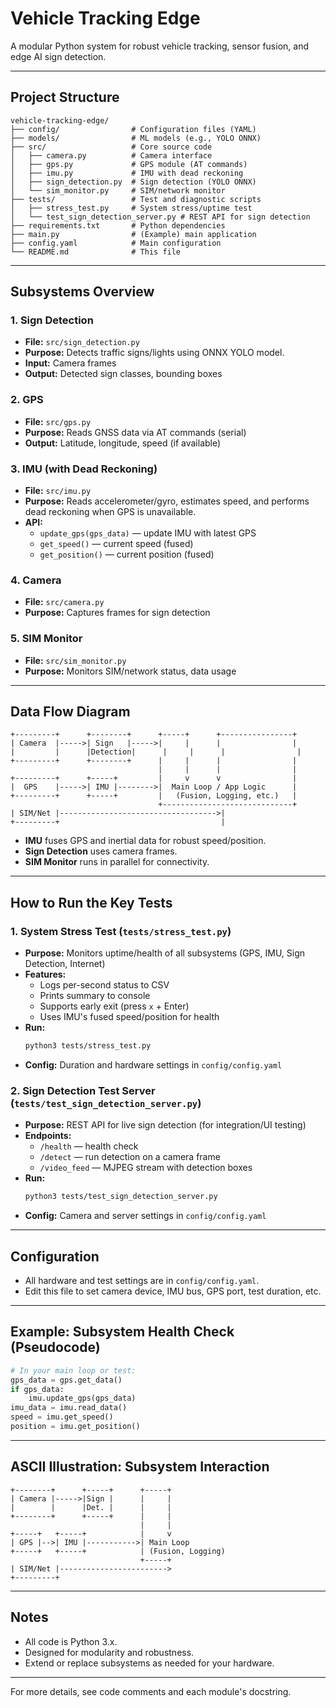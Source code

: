 # Vehicle Tracking Edge

A modular Python system for robust vehicle tracking, sensor fusion, and edge AI sign detection.

---

## Project Structure

```text
vehicle-tracking-edge/
├── config/                # Configuration files (YAML)
├── models/                # ML models (e.g., YOLO ONNX)
├── src/                   # Core source code
│   ├── camera.py          # Camera interface
│   ├── gps.py             # GPS module (AT commands)
│   ├── imu.py             # IMU with dead reckoning
│   ├── sign_detection.py  # Sign detection (YOLO ONNX)
│   └── sim_monitor.py     # SIM/network monitor
├── tests/                 # Test and diagnostic scripts
│   ├── stress_test.py     # System stress/uptime test
│   └── test_sign_detection_server.py # REST API for sign detection
├── requirements.txt       # Python dependencies
├── main.py                # (Example) main application
├── config.yaml            # Main configuration
└── README.md              # This file
```

---

## Subsystems Overview

### 1. **Sign Detection**
- **File:** `src/sign_detection.py`
- **Purpose:** Detects traffic signs/lights using ONNX YOLO model.
- **Input:** Camera frames
- **Output:** Detected sign classes, bounding boxes

### 2. **GPS**
- **File:** `src/gps.py`
- **Purpose:** Reads GNSS data via AT commands (serial)
- **Output:** Latitude, longitude, speed (if available)

### 3. **IMU (with Dead Reckoning)**
- **File:** `src/imu.py`
- **Purpose:** Reads accelerometer/gyro, estimates speed, and performs dead reckoning when GPS is unavailable.
- **API:**
  - `update_gps(gps_data)` — update IMU with latest GPS
  - `get_speed()` — current speed (fused)
  - `get_position()` — current position (fused)

### 4. **Camera**
- **File:** `src/camera.py`
- **Purpose:** Captures frames for sign detection

### 5. **SIM Monitor**
- **File:** `src/sim_monitor.py`
- **Purpose:** Monitors SIM/network status, data usage

---

## Data Flow Diagram

```text
+---------+      +--------+      +-----+      +----------------+
| Camera  |----->| Sign   |----->|     |      |                |
|         |      |Detection|      |     |      |                |
+---------+      +--------+      |     |      |                |
                                 |     |      |                |
+---------+      +-----+         |     v      v                |
|  GPS    |----->| IMU |-------->|  Main Loop / App Logic      |
+---------+      +-----+         |   (Fusion, Logging, etc.)   |
                                 +-----------------------------+
| SIM/Net |----------------------------------->|
+---------+                                    |
```

- **IMU** fuses GPS and inertial data for robust speed/position.
- **Sign Detection** uses camera frames.
- **SIM Monitor** runs in parallel for connectivity.

---

## How to Run the Key Tests

### 1. **System Stress Test** (`tests/stress_test.py`)
- **Purpose:** Monitors uptime/health of all subsystems (GPS, IMU, Sign Detection, Internet)
- **Features:**
  - Logs per-second status to CSV
  - Prints summary to console
  - Supports early exit (press `x` + Enter)
  - Uses IMU's fused speed/position for health
- **Run:**
  ```bash
  python3 tests/stress_test.py
  ```
- **Config:** Duration and hardware settings in `config/config.yaml`

### 2. **Sign Detection Test Server** (`tests/test_sign_detection_server.py`)
- **Purpose:** REST API for live sign detection (for integration/UI testing)
- **Endpoints:**
  - `/health` — health check
  - `/detect` — run detection on a camera frame
  - `/video_feed` — MJPEG stream with detection boxes
- **Run:**
  ```bash
  python3 tests/test_sign_detection_server.py
  ```
- **Config:** Camera and server settings in `config/config.yaml`

---

## Configuration
- All hardware and test settings are in `config/config.yaml`.
- Edit this file to set camera device, IMU bus, GPS port, test duration, etc.

---

## Example: Subsystem Health Check (Pseudocode)

```python
# In your main loop or test:
gps_data = gps.get_data()
if gps_data:
    imu.update_gps(gps_data)
imu_data = imu.read_data()
speed = imu.get_speed()
position = imu.get_position()
```

---

## ASCII Illustration: Subsystem Interaction

```text
+--------+      +-----+      +-----+
| Camera |----->|Sign |      |     |
|        |      |Det. |      |     |
+--------+      +-----+      |     |
                             |     |
+-----+   +-----+            |     v
| GPS |-->| IMU |----------->| Main Loop
+-----+   +-----+            | (Fusion, Logging)
                             +-----+
| SIM/Net |------------------------>
+---------+
```

---

## Notes
- All code is Python 3.x.
- Designed for modularity and robustness.
- Extend or replace subsystems as needed for your hardware.

---

For more details, see code comments and each module's docstring. 